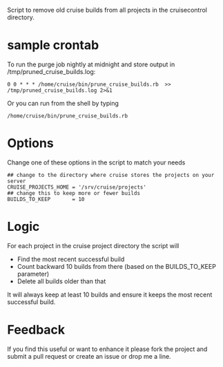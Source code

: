 Script to remove old cruise builds from all projects in the cruisecontrol directory.


# sample crontab 
To run the purge job nightly at midnight and store output in /tmp/pruned_cruise_builds.log:

    0 0 * * * /home/cruise/bin/prune_cruise_builds.rb  >> /tmp/pruned_cruise_builds.log 2>&1

Or you can run from the shell by typing

    /home/cruise/bin/prune_cruise_builds.rb

# Options

Change one of these options in the script to match your needs

    ## change to the directory where cruise stores the projects on your server
    CRUISE_PROJECTS_HOME = '/srv/cruise/projects'
    ## change this to keep more or fewer builds
    BUILDS_TO_KEEP       = 10                     

# Logic

For each project in the cruise project directory the script will

* Find the most recent successful build
* Count backward 10 builds from there (based on the BUILDS_TO_KEEP parameter)
* Delete all builds older than that

It will always keep at least 10 builds and ensure it keeps the most recent successful build.

# Feedback

If you find this useful or want to enhance it please fork the project and submit a pull request or create an issue or drop me a line.

